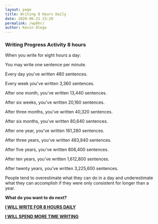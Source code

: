 ```yaml
--- 
layout: page
title: Writing 8 Hours Daily
date: 2020-06-21 23:29
permalink: /wp8hr/ 
author: Kevin Olega 
--- 
```

### Writing Progress Activity 8 hours

When you write for eight hours a day:

You may write one sentence per minute.

Every day you've written 480 sentences.

Every week you've written 3,360 sentences.

After one month, you've written 13,440 sentences.

After six weeks, you've written 20,160 sentences.

After three months, you've written 40,320 sentences.

After six months, you've written 80,640 sentences.

After one year, you've written 161,280 sentences.

After three years, you've written 483,840 sentences.

After five years, you've written 806,400 sentences.

After ten years, you've written 1,612,800 sentences.

After twenty years, you've written 3,225,600 sentences.

People tend to overestimate what they can do in a day and underestimate what they can accomplish if they were only consistent for longer than a year.

**What do you want to do next?**

**[I WILL WRITE FOR 8 HOURS DAILY](https://callcentertrainingtips.com/wphend/)**

**[I WILL SPEND MORE TIME WRITING](https://callcentertrainingtips.com/wph/)**
